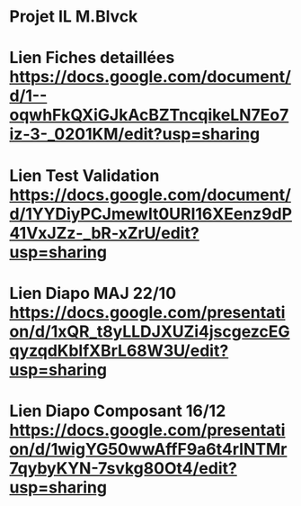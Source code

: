 # Projet IL M.Blvck

# Lien Fiches detaillées https://docs.google.com/document/d/1--oqwhFkQXiGJkAcBZTncqikeLN7Eo7iz-3-_0201KM/edit?usp=sharing

# Lien Test Validation https://docs.google.com/document/d/1YYDiyPCJmewlt0URI16XEenz9dP41VxJZz-_bR-xZrU/edit?usp=sharing 

# Lien Diapo MAJ 22/10 https://docs.google.com/presentation/d/1xQR_t8yLLDJXUZi4jscgezcEGqyzqdKblfXBrL68W3U/edit?usp=sharing

# Lien Diapo Composant 16/12 https://docs.google.com/presentation/d/1wigYG50wwAffF9a6t4rlNTMr7qybyKYN-7svkg80Ot4/edit?usp=sharing
